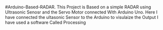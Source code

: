 #Arduino-Based-RADAR.
This Project is Based on a simple RADAR  using Ultrasonic Senosr and the Servo Motor connected With Arduino Uno.
Here I have connected the ultasonic Sensor to the Arduino to visulaize the Output
I have used a software Called Processing
